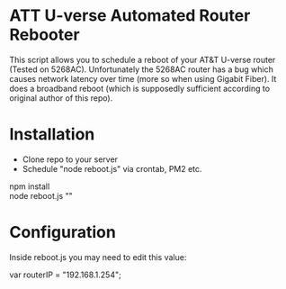 # ATT U-verse Automated Router Rebooter

This script allows you to schedule a reboot of your AT&T U-verse router (Tested on 5268AC). Unfortunately the 5268AC router has a bug which causes network latency over time (more so when using Gigabit Fiber).  It does a broadband reboot (which is supposedly sufficient according to original author of this repo). 

# Installation

- Clone repo to your server
- Schedule "node reboot.js" via crontab, PM2 etc.

npm install  
node reboot.js  "<router access code>"

# Configuration

Inside reboot.js you may need to edit this value:

var routerIP = "192.168.1.254";  
